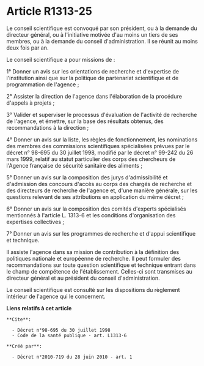 # Article R1313-25

Le conseil scientifique est convoqué par son président, ou à la demande du directeur général, ou à l'initiative motivée d'au
moins un tiers de ses membres, ou à la demande du conseil d'administration. Il se réunit au moins deux fois par an. 

Le conseil scientifique a pour missions de : 

1° Donner un avis sur les orientations de recherche et d'expertise de l'institution ainsi que sur la politique de partenariat
scientifique et de programmation de l'agence ; 

2° Assister la direction de l'agence dans l'élaboration de la procédure d'appels à projets ; 

3° Valider et superviser le processus d'évaluation de l'activité de recherche de l'agence, et émettre, sur la base des
résultats obtenus, des recommandations à la direction ; 

4° Donner un avis sur la liste, les règles de fonctionnement, les nominations des membres des commissions scientifiques
spécialisées prévues par le décret n° 98-695 du 30 juillet 1998, modifié par le décret n° 99-242 du 26 mars 1999, relatif au
statut particulier des corps des chercheurs de l'Agence française de sécurité sanitaire des aliments ; 

5° Donner un avis sur la composition des jurys d'admissibilité et d'admission des concours d'accès au corps des chargés de
recherche et des directeurs de recherche de l'agence et, d'une manière générale, sur les questions relevant de ses
attributions en application du même décret ; 

6° Donner un avis sur la composition des comités d'experts spécialisés mentionnés à l'article L. 1313-6 et les conditions
d'organisation des expertises collectives ; 

7° Donner un avis sur les programmes de recherche et d'appui scientifique et technique. 

Il assiste l'agence dans sa mission de contribution à la définition des politiques nationale et européenne de recherche. Il
peut formuler des recommandations sur toute question scientifique et technique entrant dans le champ de compétence de
l'établissement. Celles-ci sont transmises au directeur général et au président du conseil d'administration. 

Le conseil scientifique est consulté sur les dispositions du règlement intérieur de l'agence qui le concernent.

**Liens relatifs à cet article**

	**Cite**:

	  - Décret n°98-695 du 30 juillet 1998
	  - Code de la santé publique - art. L1313-6

	**Créé par**:

	  - Décret n°2010-719 du 28 juin 2010 - art. 1
